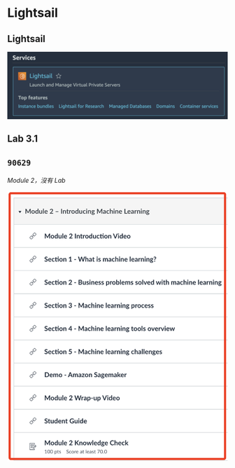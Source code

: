 # Lightsail


## Lightsail
![](images/img_01.png)



## Lab 3.1



## `90629`

_Module 2，沒有 Lab_

![](images/img_02.png)

